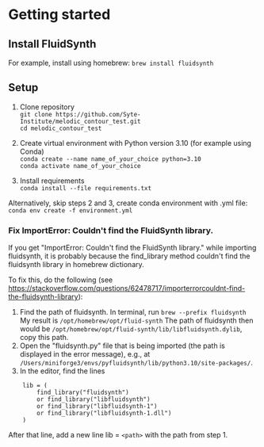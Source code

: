 # Getting started

## Install FluidSynth 
For example, install using homebrew:
```brew install fluidsynth```

## Setup

1. Clone repository \
```git clone https://github.com/Syte-Institute/melodic_contour_test.git``` \
```cd melodic_contour_test```

2. Create virtual environment with Python version 3.10 (for example using Conda) \
```conda create --name name_of_your_choice python=3.10``` \
```conda activate name_of_your_choice```

3. Install requirements \
```conda install --file requirements.txt```

Alternatively, skip steps 2 and 3, create conda environment with .yml file:
```conda env create -f environment.yml```


### Fix ImportError: Couldn't find the FluidSynth library.
If you get "ImportError: Couldn't find the FluidSynth library." while importing fluidsynth, it is probably because the find_library method couldn't find the fluidsynth library in homebrew dictionary.

To fix this, do the following (see https://stackoverflow.com/questions/62478717/importerrorcouldnt-find-the-fluidsynth-library):

1. Find the path of fluidsynth. In terminal, run ```brew --prefix fluidsynth```
My result is ```/opt/homebrew/opt/fluid-synth``` 
The path of fluidsynth then would be ```/opt/homebrew/opt/fluid-synth/lib/libfluidsynth.dylib```, copy this path.
2. Open the "fluidsynth.py" file that is being imported (the path is displayed in the error message), e.g., at ```/Users/miniforge3/envs/pyfluidsynth/lib/python3.10/site-packages/```.
3. In the editor, find the lines
```
    lib = (
        find_library("fluidsynth")
        or find_library("libfluidsynth")
        or find_library("libfluidsynth-1")
        or find_library("libfluidsynth-1.dll")  
    )
```
After that line, add a new line lib = ```<path>``` with the path from step 1.
